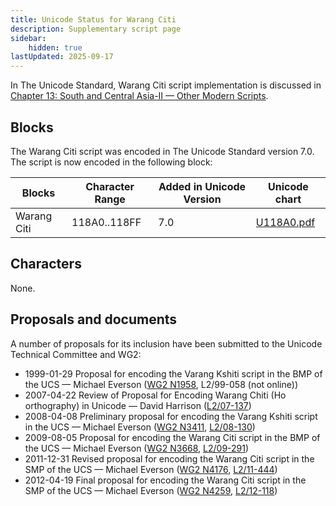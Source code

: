 ```yaml
---
title: Unicode Status for Warang Citi
description: Supplementary script page
sidebar:
    hidden: true
lastUpdated: 2025-09-17
---
```


In The Unicode Standard, Warang Citi script implementation is discussed in [Chapter 13: South and Central Asia-II — Other Modern Scripts](https://www.unicode.org/versions/latest/core-spec/chapter-13/#G27702).

## Blocks

The Warang Citi script was encoded in The Unicode Standard version 7.0. The script is now encoded in the following block:

| Blocks | Character Range | Added in Unicode Version | Unicode chart |
| ------ | --------------- | ------------------------ | ------------- |
| Warang Citi | 118A0..118FF | 7.0 | [U118A0.pdf](http://www.unicode.org/charts/PDF/U118A0.pdf) |

## Characters

None.

## Proposals and documents

A number of proposals for its inclusion have been submitted to the Unicode Technical Committee and WG2:
- 1999-01-29 Proposal for encoding the Varang Kshiti script in the BMP of the UCS — Michael Everson ([WG2 N1958](https://www.unicode.org/wg2/docs/n1958.pdf), L2/99-058 (not online))
- 2007-04-22 Review of Proposal for Encoding Warang Chiti (Ho orthography) in Unicode — David Harrison ([L2/07-137](http://www.unicode.org/cgi-bin/GetMatchingDocs.pl?L2/07-137))
- 2008-04-08 Preliminary proposal for encoding the Varang Kshiti script in the UCS — Michael Everson ([WG2 N3411](https://www.unicode.org/wg2/docs/n3411.pdf), [L2/08-130](http://www.unicode.org/cgi-bin/GetMatchingDocs.pl?L2/08-130))
- 2009-08-05 Proposal for encoding the Warang Citi script in the BMP of the UCS — Michael Everson ([WG2 N3668](https://www.unicode.org/wg2/docs/n3668.pdf), [L2/09-291](http://www.unicode.org/cgi-bin/GetMatchingDocs.pl?L2/09-291))
- 2011-12-31 Revised proposal for encoding the Warang Citi script in the SMP of the UCS — Michael Everson ([WG2 N4176](https://www.unicode.org/wg2/docs/n4176.pdf), [L2/11-444](http://www.unicode.org/cgi-bin/GetMatchingDocs.pl?L2/11-444))
- 2012-04-19 Final proposal for encoding the Warang Citi script in the SMP of the UCS — Michael Everson ([WG2 N4259](https://www.unicode.org/wg2/docs/n4259.pdf), [L2/12-118](http://www.unicode.org/cgi-bin/GetMatchingDocs.pl?L2/12-118))
